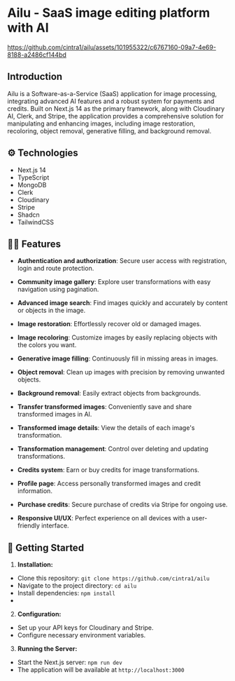# Ailu - SaaS image editing platform with AI

https://github.com/cintra1/ailu/assets/101955322/c6767160-09a7-4e69-8188-a2486cf144bd

## Introduction

Ailu is a Software-as-a-Service (SaaS) application for image processing, integrating advanced AI features and a robust system for payments and credits. Built on Next.js 14 as the primary framework, along with Cloudinary AI, Clerk, and Stripe, the application provides a comprehensive solution for manipulating and enhancing images, including image restoration, recoloring, object removal, generative filling, and background removal.

## ⚙️ Technologies

- Next.js 14
- TypeScript
- MongoDB
- Clerk
- Cloudinary
- Stripe
- Shadcn
- TailwindCSS

## 🧑‍💻 Features

- **Authentication and authorization**: Secure user access with registration, login and route protection.

- **Community image gallery**: Explore user transformations with easy navigation using pagination.

- **Advanced image search**: Find images quickly and accurately by content or objects in the image.

- **Image restoration**: Effortlessly recover old or damaged images.

- **Image recoloring**: Customize images by easily replacing objects with the colors you want.

- **Generative image filling**: Continuously fill in missing areas in images.

- **Object removal**: Clean up images with precision by removing unwanted objects.

- **Background removal**: Easily extract objects from backgrounds.

- **Transfer transformed images**: Conveniently save and share transformed images in AI.

- **Transformed image details**: View the details of each image's transformation.

- **Transformation management**: Control over deleting and updating transformations.

- **Credits system**: Earn or buy credits for image transformations.

- **Profile page**: Access personally transformed images and credit information.

- **Purchase credits**: Secure purchase of credits via Stripe for ongoing use.

- **Responsive UI/UX**: Perfect experience on all devices with a user-friendly interface.

## 🤸 Getting Started

1. **Installation:**

  - Clone this repository: `git clone https://github.com/cintra1/ailu`
  - Navigate to the project directory: `cd ailu`
  - Install dependencies: `npm install`
  - 
2. **Configuration:**

  - Set up your API keys for Cloudinary and Stripe.
  - Configure necessary environment variables.
    
3. **Running the Server:**

  - Start the Next.js server: `npm run dev`
  - The application will be available at `http://localhost:3000`
